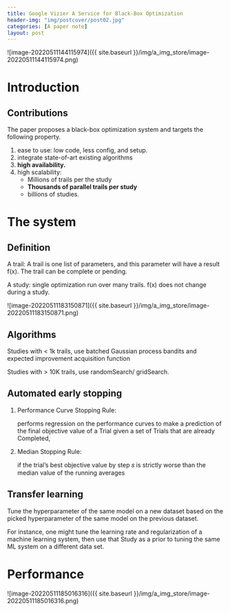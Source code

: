 ```yaml
---
title: Google Vizier A Service for Black-Box Optimization
header-img: "img/postcover/post02.jpg"
categories: [A paper note]
layout: post
---
```


![image-20220511144115974]({{ site.baseurl }}/img/a_img_store/image-20220511144115974.png)

# Introduction

## Contributions

The paper proposes a black-box optimization system and targets the following property.

1. ease to use: low code, less config, and setup.
2. integrate state-of-art existing algorithms
3. **high availability.**
4. high scalability: 
   - Millions of trails per the study
   - **Thousands of parallel trails per study**
   - billions of studies.

# The system

## Definition

A trail:  A trail is one list of parameters, and this parameter will have a result f(x). The trail can be complete or pending. 

A study: single optimization run over many trails. f(x) does not change during a study.

![image-20220511183150871]({{ site.baseurl }}/img/a_img_store/image-20220511183150871.png)

## Algorithms

Studies with < 1k trails, use batched Gaussian process bandits and expected improvement acquisition function

Studies with > 10K trails, use randomSearch/ gridSearch.

## Automated early stopping

1. Performance Curve Stopping Rule: 

   performs regression on the performance curves to make a prediction of the final objective value of a Trial given a set of Trials that are already Completed,

2. Median Stopping Rule:

   if the trial’s best objective value by step 𝑠 is strictly worse than the median value of the running averages

## Transfer learning

Tune the hyperparameter of the same model on a new dataset based on the picked hyperparameter of the same model on the previous dataset.

For instance, one might tune the learning rate and regularization of a machine learning system, then use that Study as a prior to tuning the same ML system on a different data set.

# Performance

![image-20220511185016316]({{ site.baseurl }}/img/a_img_store/image-20220511185016316.png)